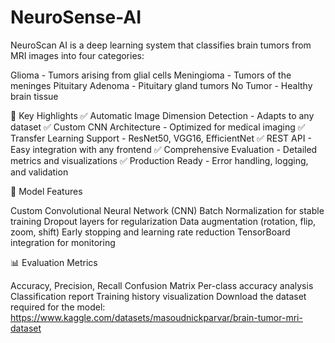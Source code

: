 # NeuroSense-AI
NeuroScan AI is a deep learning system that classifies brain tumors from MRI images into four categories:

Glioma - Tumors arising from glial cells
Meningioma - Tumors of the meninges
Pituitary Adenoma - Pituitary gland tumors
No Tumor - Healthy brain tissue

🎯 Key Highlights
✅ Automatic Image Dimension Detection - Adapts to any dataset
✅ Custom CNN Architecture - Optimized for medical imaging
✅ Transfer Learning Support - ResNet50, VGG16, EfficientNet
✅ REST API - Easy integration with any frontend
✅ Comprehensive Evaluation - Detailed metrics and visualizations
✅ Production Ready - Error handling, logging, and validation

🔬 Model Features

Custom Convolutional Neural Network (CNN)
Batch Normalization for stable training
Dropout layers for regularization
Data augmentation (rotation, flip, zoom, shift)
Early stopping and learning rate reduction
TensorBoard integration for monitoring

📊 Evaluation Metrics

Accuracy, Precision, Recall
Confusion Matrix
Per-class accuracy analysis
Classification report
Training history visualization
Download the dataset required for the model:
https://www.kaggle.com/datasets/masoudnickparvar/brain-tumor-mri-dataset
